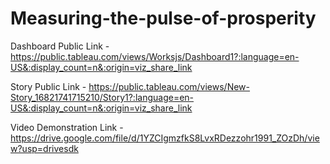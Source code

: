 # Measuring-the-pulse-of-prosperity


Dashboard Public Link - https://public.tableau.com/views/Worksjs/Dashboard1?:language=en-US&:display_count=n&:origin=viz_share_link

Story Public Link - https://public.tableau.com/views/New-Story_16821741715210/Story1?:language=en-US&:display_count=n&:origin=viz_share_link

Video Demonstration Link - https://drive.google.com/file/d/1YZCIgmzfkS8LvxRDezzohr1991_ZOzDh/view?usp=drivesdk
